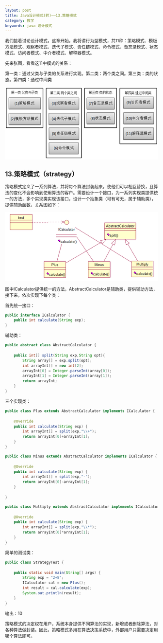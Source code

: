 ```yaml
---
layout: post
title: Java设计模式(转)——13.策略模式
category: 教学
keywords: java 设计模式
---
```


我们接着讨论设计模式，这章开始，我将讲行为型模式，共11种：策略模式、模板方法模式、观察者模式、迭代子模式、责任链模式、命令模式、备忘录模式、状态模式、访问者模式、中介者模式、解释器模式。

先来张图，看看这11中模式的关系：

第一类：通过父类与子类的关系进行实现。第二类：两个类之间。第三类：类的状态。第四类：通过中间类

<img src="/assets/img/0023.png">

## 13.策略模式（strategy）

策略模式定义了一系列算法，并将每个算法封装起来，使他们可以相互替换，且算法的变化不会影响到使用算法的客户。需要设计一个接口，为一系列实现类提供统一的方法，多个实现类实现该接口，设计一个抽象类（可有可无，属于辅助类），提供辅助函数，关系图如下：

<img src="/assets/img/0024.png">

图中ICalculator提供统一的方法，AbstractCalculator是辅助类，提供辅助方法，接下来，依次实现下每个类：

首先统一接口：

``` java
public interface ICalculator {
	public int calculate(String exp);
}
```

辅助类：

``` java
public abstract class AbstractCalculator {
	
	public int[] split(String exp,String opt){
		String array[] = exp.split(opt);
		int arrayInt[] = new int[2];
		arrayInt[0] = Integer.parseInt(array[0]);
		arrayInt[1] = Integer.parseInt(array[1]);
		return arrayInt;
	}
}
```

三个实现类：

``` java
public class Plus extends AbstractCalculator implements ICalculator {

	@Override
	public int calculate(String exp) {
		int arrayInt[] = split(exp,"\\+");
		return arrayInt[0]+arrayInt[1];
	}
}
```

``` java
public class Minus extends AbstractCalculator implements ICalculator {

	@Override
	public int calculate(String exp) {
		int arrayInt[] = split(exp,"-");
		return arrayInt[0]-arrayInt[1];
	}

}
```

``` java
public class Multiply extends AbstractCalculator implements ICalculator {

	@Override
	public int calculate(String exp) {
		int arrayInt[] = split(exp,"\\*");
		return arrayInt[0]*arrayInt[1];
	}
}
```

简单的测试类：

``` java
public class StrategyTest {

	public static void main(String[] args) {
		String exp = "2+8";
		ICalculator cal = new Plus();
		int result = cal.calculate(exp);
		System.out.println(result);
	}
}
```

输出：10

策略模式的决定权在用户，系统本身提供不同算法的实现，新增或者删除算法，对各种算法做封装。因此，策略模式多用在算法决策系统中，外部用户只需要决定用哪个算法即可。
